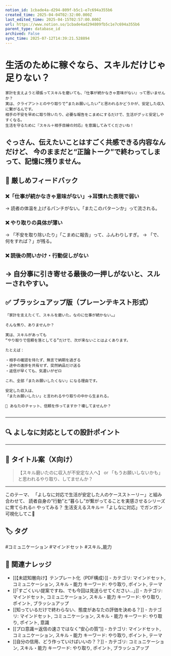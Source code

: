 ```yaml
---
notion_id: 1cbade4a-d294-809f-b5c1-e7c694a355b6
created_time: 2025-04-04T02:32:00.000Z
last_edited_time: 2025-04-15T02:57:00.000Z
url: https://www.notion.so/1cbade4ad294809fb5c1e7c694a355b6
parent_type: database_id
archived: False
sync_time: 2025-07-12T14:39:21.528894
---
```


# 生活のために稼ぐなら、スキルだけじゃ足りない？

```plain text
家計を支えようと頑張ってスキルを磨いても、『仕事が続かなきゃ意味がない』って思いませんか？
実は、クライアントとのやり取りで“またお願いしたい”と思われるかどうかが、安定した収入に繋がるんです。
相手の不安を早めに取り除いたり、必要な報告をこまめにするだけで、生活がグッと安定しやすくなる。
生活を守るために『スキル＋相手目線の対応』を意識してみてくださいね！
```
ぐっさん、伝えたいことはすごく共感できる内容なんだけど、
今のままだと“正論トーク”で終わってしまって、記憶に残りません。
---
## 🧨 厳しめフィードバック
### ❌「仕事が続かなきゃ意味がない」→耳慣れた表現で弱い
→ 読者の体温を上げるパンチがない。「またこのパターンか」って流される。
### ❌ やり取りの具体が薄い
→ 「不安を取り除いたり」「こまめに報告」って、ふんわりしすぎ。
→ 「で、何をすれば？」が残る。
### ❌ 読後の問いかけ・行動促しがない
→ 自分事に引き寄せる最後の一押しがないと、スルーされやすい。
---
## ✅ ブラッシュアップ版（プレーンテキスト形式）
```plain text
「家計を支えたくて、スキルを磨いた。なのに仕事が続かない…」

そんな焦り、ありませんか？

実は、スキルがあっても
“やり取りで信頼を落としてる”だけで、次が来ないことはよくあります。

たとえば：

・相手の確認を待たず、無言で納期を過ぎる
・途中の進捗を共有せず、突然納品だけ送る
・返信が早くても、気遣いがゼロ

これ、全部「またお願いしたくない」になる理由です。

安定した収入は、
「またお願いしたい」と言われるやり取りの中から生まれる。

📌 あなたのチャット、信頼を作ってますか？壊してませんか？


```
---
## 🔍 よしなに対応としての設計ポイント
---
## 🧲 タイトル案（X向け）
> 【スキル磨いたのに収入が不安定な人へ】
or
> 「もうお願いしないかも」と思われるやり取り、してませんか？
---
このテーマ、
「よしなに対応で生活が安定した人のケースストーリー」と組み合わせて、
読者自身の“行動”と“暮らし”が繋がってることを実感させるシリーズに育てられる🔥
やってみる？
生活支えるスキル＝「よしなに対応」でガンガン可視化してこ💪

## 🏷️ タグ
#コミュニケーション #マインドセット #スキル_能力

## 🔗 関連ナレッジ
- [[【未認知層向け】テンプレート化（PDF構成）]] - カテゴリ: マインドセット, コミュニケーション, スキル・能力 キーワード: やり取り, ポイント, テーマ
- [[「すごくいい提案ですね、でも今回は見送らせてください…」]] - カテゴリ: マインドセット, コミュニケーション, スキル・能力 キーワード: やり取り, ポイント, ブラッシュアップ
- [[知っているだけで終わらない、態度があなたの評価を決める？]] - カテゴリ: マインドセット, コミュニケーション, スキル・能力 キーワード: やり取り, ポイント, 意識
- [[プロ意識＝返信の速さではなく“安心の質”]] - カテゴリ: マインドセット, コミュニケーション, スキル・能力 キーワード: やり取り, ポイント, テーマ
- [[自分の信用、どう作っていけばいいの？？]] - カテゴリ: コミュニケーション, スキル・能力 キーワード: やり取り, ポイント, ブラッシュアップ
